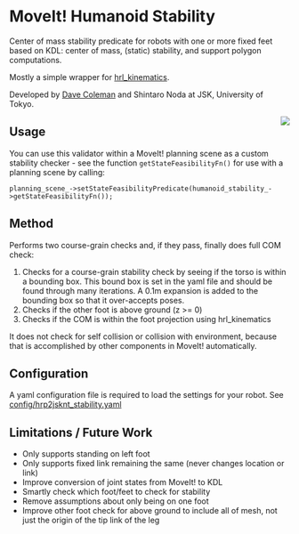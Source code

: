 # MoveIt! Humanoid Stability

Center of mass stability predicate for robots with one or more fixed feet based on KDL: center of mass, (static) stability, and support polygon computations.

Mostly a simple wrapper for [hrl_kinematics](https://github.com/ahornung/hrl_kinematics).

Developed by [Dave Coleman](http://dav.ee) and Shintaro Noda at JSK, University of Tokyo.

<img align="right" src="https://raw.github.com/davetcoleman/moveit_humanoid_stability/hydro-devel/resources/screenshot.png" />

## Usage

You can use this validator within a MoveIt! planning scene as a custom stability checker - see the function ``getStateFeasibilityFn()`` for use with a planning scene by calling:
```
planning_scene_->setStateFeasibilityPredicate(humanoid_stability_->getStateFeasibilityFn());
```

## Method

Performs two course-grain checks and, if they pass, finally does full COM check:

 1. Checks for a course-grain stability check by seeing if the torso is within a bounding box. This bound box is set in the yaml file and should be found through many iterations. A 0.1m expansion is added to the bounding box so that it over-accepts poses.
 2. Checks if the other foot is above ground (z >= 0)
 3. Checks if the COM is within the foot projection using hrl_kinematics

It does not check for self collision or collision with environment, because that is accomplished by other components in MoveIt! automatically.

## Configuration

A yaml configuration file is required to load the settings for your robot. See [config/hrp2jsknt_stability.yaml](https://github.com/davetcoleman/moveit_humanoid_stability/blob/hydro-devel/config/hrp2jsknt_stability.yaml)

## Limitations / Future Work

 - Only supports standing on left foot
 - Only supports fixed link remaining the same (never changes location or link)
 - Improve conversion of joint states from MoveIt! to KDL
 - Smartly check which foot/feet to check for stability
 - Remove assumptions about only being on one foot 
 - Improve other foot check for above ground to include all of mesh, not just the origin of the tip link of the leg